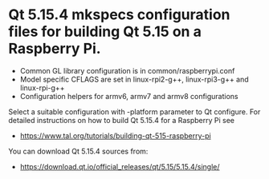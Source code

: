# Qt 5.15.4 mkspecs configuration files for building Qt 5.15 on a Raspberry Pi.

* Common GL library configuration is in common/raspberrypi.conf
* Model specific CFLAGS are set in linux-rpi2-g++, linux-rpi3-g++ and linux-rpi-g++
* Configuration helpers for armv6, armv7 and armv8 configurations

Select a suitable configuration with -platform parameter to Qt configure.
For detailed instructions on how to build Qt 5.15.4 for a Raspberry Pi see

* https://www.tal.org/tutorials/building-qt-515-raspberry-pi

You can download Qt 5.15.4 sources from:

* https://download.qt.io/official_releases/qt/5.15/5.15.4/single/
